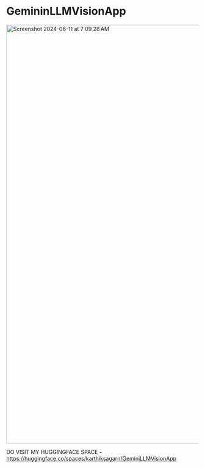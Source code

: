 # GemininLLMVisionApp

<img width="1099" alt="Screenshot 2024-06-11 at 7 09 28 AM" src="https://github.com/karthiksagarN/GemininLLMVisionApp/assets/111840048/8231d6e4-7eb5-4d10-98ca-f5d35bb10da5">

DO VISIT MY HUGGINGFACE SPACE - https://huggingface.co/spaces/karthiksagarn/GeminiLLMVisionApp
